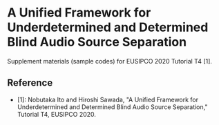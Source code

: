 # A Unified Framework for Underdetermined and Determined Blind Audio Source Separation

Supplement materials (sample codes) for EUSIPCO 2020 Tutorial T4 [1].

## Reference

- [1]: Nobutaka Ito and Hiroshi Sawada, "A Unified Framework for Underdetermined and Determined Blind Audio Source Separation," Tutorial T4, EUSIPCO 2020.
